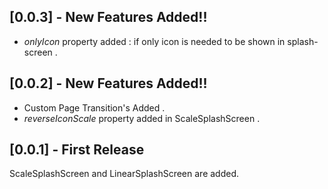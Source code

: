 
## [0.0.3] - New Features Added!!

- *onlyIcon* property added :
    if only icon is needed to be shown in splash-screen .

## [0.0.2] - New Features Added!!

- Custom Page Transition's Added .
- *reverseIconScale* property added in ScaleSplashScreen .

## [0.0.1] - First Release
ScaleSplashScreen and LinearSplashScreen are added.
